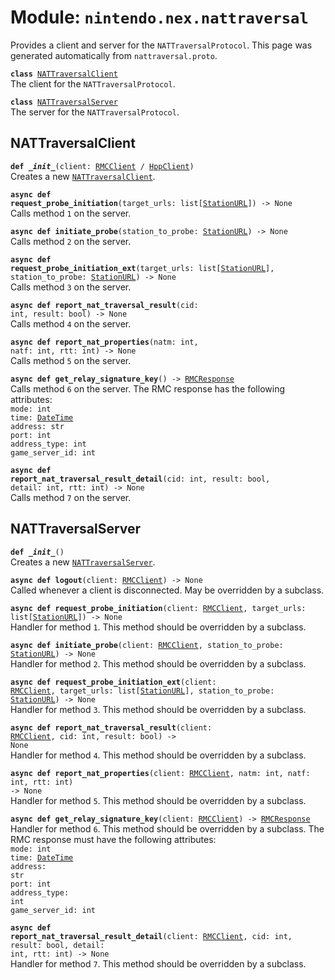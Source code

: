 
# Module: <code>nintendo.nex.nattraversal</code>

Provides a client and server for the `NATTraversalProtocol`. This page was generated automatically from `nattraversal.proto`.

<code>**class** [NATTraversalClient](#nattraversalclient)</code><br>
<span class="docs">The client for the `NATTraversalProtocol`.</span>

<code>**class** [NATTraversalServer](#nattraversalserver)</code><br>
<span class="docs">The server for the `NATTraversalProtocol`.</span>

## NATTraversalClient
<code>**def _\_init__**(client: [RMCClient](../rmc#rmcclient) / [HppClient](../hpp#hppclient))</code><br>
<span class="docs">Creates a new [`NATTraversalClient`](#nattraversalclient).</span>

<code>**async def request_probe_initiation**(target_urls: list[[StationURL](../common#stationurl)]) -> None</code><br>
<span class="docs">Calls method `1` on the server.</span>

<code>**async def initiate_probe**(station_to_probe: [StationURL](../common#stationurl)) -> None</code><br>
<span class="docs">Calls method `2` on the server.</span>

<code>**async def request_probe_initiation_ext**(target_urls: list[[StationURL](../common#stationurl)], station_to_probe: [StationURL](../common#stationurl)) -> None</code><br>
<span class="docs">Calls method `3` on the server.</span>

<code>**async def report_nat_traversal_result**(cid: int, result: bool) -> None</code><br>
<span class="docs">Calls method `4` on the server.</span>

<code>**async def report_nat_properties**(natm: int, natf: int, rtt: int) -> None</code><br>
<span class="docs">Calls method `5` on the server.</span>

<code>**async def get_relay_signature_key**() -> [RMCResponse](../common)</code><br>
<span class="docs">Calls method `6` on the server. The RMC response has the following attributes:<br>
<span class="docs">
<code>mode: int</code><br>
<code>time: [DateTime](../common#datetime)</code><br>
<code>address: str</code><br>
<code>port: int</code><br>
<code>address_type: int</code><br>
<code>game_server_id: int</code><br>
</span>
</span>

<code>**async def report_nat_traversal_result_detail**(cid: int, result: bool, detail: int, rtt: int) -> None</code><br>
<span class="docs">Calls method `7` on the server.</span>

## NATTraversalServer
<code>**def _\_init__**()</code><br>
<span class="docs">Creates a new [`NATTraversalServer`](#nattraversalserver).</span>

<code>**async def logout**(client: [RMCClient](../rmc#rmcclient)) -> None</code><br>
<span class="docs">Called whenever a client is disconnected. May be overridden by a subclass.</span>

<code>**async def request_probe_initiation**(client: [RMCClient](../rmc#rmcclient), target_urls: list[[StationURL](../common#stationurl)]) -> None</code><br>
<span class="docs">Handler for method `1`. This method should be overridden by a subclass.</span>

<code>**async def initiate_probe**(client: [RMCClient](../rmc#rmcclient), station_to_probe: [StationURL](../common#stationurl)) -> None</code><br>
<span class="docs">Handler for method `2`. This method should be overridden by a subclass.</span>

<code>**async def request_probe_initiation_ext**(client: [RMCClient](../rmc#rmcclient), target_urls: list[[StationURL](../common#stationurl)], station_to_probe: [StationURL](../common#stationurl)) -> None</code><br>
<span class="docs">Handler for method `3`. This method should be overridden by a subclass.</span>

<code>**async def report_nat_traversal_result**(client: [RMCClient](../rmc#rmcclient), cid: int, result: bool) -> None</code><br>
<span class="docs">Handler for method `4`. This method should be overridden by a subclass.</span>

<code>**async def report_nat_properties**(client: [RMCClient](../rmc#rmcclient), natm: int, natf: int, rtt: int) -> None</code><br>
<span class="docs">Handler for method `5`. This method should be overridden by a subclass.</span>

<code>**async def get_relay_signature_key**(client: [RMCClient](../rmc#rmcclient)) -> [RMCResponse](../common)</code><br>
<span class="docs">Handler for method `6`. This method should be overridden by a subclass. The RMC response must have the following attributes:<br>
<span class="docs">
<code>mode: int</code><br>
<code>time: [DateTime](../common#datetime)</code><br>
<code>address: str</code><br>
<code>port: int</code><br>
<code>address_type: int</code><br>
<code>game_server_id: int</code><br>
</span>
</span>

<code>**async def report_nat_traversal_result_detail**(client: [RMCClient](../rmc#rmcclient), cid: int, result: bool, detail: int, rtt: int) -> None</code><br>
<span class="docs">Handler for method `7`. This method should be overridden by a subclass.</span>

